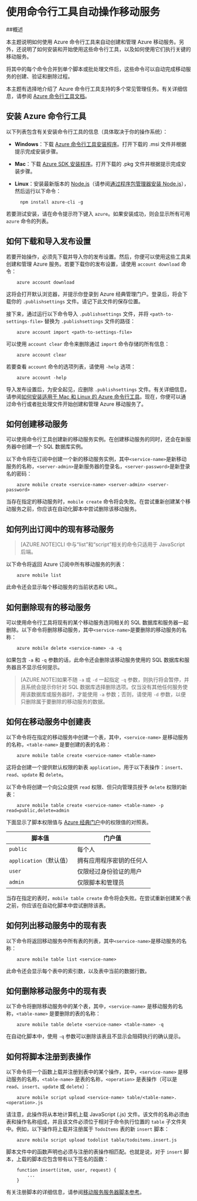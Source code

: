 <properties 
	pageTitle="通过命令行管理移动服务 | Azure" 
	description="了解如何使用命令行工具创建、 部署和管理您的 Azure 移动服务。" 
	services="mobile-services" 
	documentationCenter="Mobile" 
	authors="ggailey777" 
	manager="dwrede" 
	editor=""/>

<tags 
	ms.service="mobile-services" 
	ms.date="01/27/2016"
	wacn.date="04/07/2016"/>

#  使用命令行工具自动操作移动服务 

##概述

本主题说明如何使用 Azure 命令行工具来自动创建和管理 Azure 移动服务。另外，还说明了如何安装和开始使用这些命令行工具，以及如何使用它们执行关键的移动服务。
 
将其中的每个命令合并到单个脚本或批处理文件后，这些命令可以自动完成移动服务的创建、验证和删除过程。

本主题有选择地介绍了 Azure 命令行工具支持的多个常见管理任务。有关详细信息，请参阅 [Azure 命令行工具文档][reference-docs]。

## 安装 Azure 命令行工具

以下列表包含有关安装命令行工具的信息（具体取决于你的操作系统）：

* **Windows**：下载 [Azure 命令行工具安装程序][windows-installer]。打开下载的 .msi 文件并根据提示完成安装步骤。

* **Mac**：下载 [Azure SDK 安装程序][mac-installer]。打开下载的 .pkg 文件并根据提示完成安装步骤。

* **Linux**：安装最新版本的 [Node.js][nodejs-org]（请参阅[通过程序包管理器安装 Node.js][install-node-linux]），然后运行以下命令：

		npm install azure-cli -g

若要测试安装，请在命令提示符下键入 `azure`。如果安装成功，则会显示所有可用 `azure` 命令的列表。

## 如何下载和导入发布设置

若要开始操作，必须先下载并导入你的发布设置。然后，你便可以使用这些工具来创建和管理 Azure 服务。若要下载你的发布设置，请使用 `account download` 命令：

		azure account download

这将会打开默认浏览器，并提示你登录到 Azure 经典管理门户。登录后，将会下载你的 `.publishsettings` 文件。请记下此文件的保存位置。

接下来，通过运行以下命令导入 `.publishsettings` 文件，并将 `<path-to-settings-file>` 替换为 `.publishsettings` 文件的路径：

		azure account import <path-to-settings-file>

可以使用 <code>account clear</code> 命令来删除通过 <code>import</code> 命令存储的所有信息：

		azure account clear

若要查看 `account` 命令的选项列表，请使用 `-help` 选项：

		azure account -help

导入发布设置后，为安全起见，应删除 `.publishsettings` 文件。有关详细信息，请参阅[如何安装适用于 Mac 和 Linux 的 Azure 命令行工具]。现在，你便可以通过命令行或者批处理文件开始创建和管理 Azure 移动服务了。

## 如何创建移动服务

可以使用命令行工具创建新的移动服务实例。在创建移动服务的同时，还会在新服务器中创建一个 SQL 数据库实例。

以下命令将在订阅中创建一个新的移动服务实例，其中`<service-name>`是新移动服务的名称，`<server-admin>`是新服务器的登录名，`<server-password>`是新登录名的密码：

		azure mobile create <service-name> <server-admin> <server-password>

当存在指定的移动服务时，`mobile create` 命令将会失败。在尝试重新创建某个移动服务之前，你应该在自动化脚本中尝试删除该移动服务。

## 如何列出订阅中的现有移动服务

> [AZURE.NOTE]CLI 中与“list”和“script”相关的命令只适用于 JavaScript 后端。

以下命令将返回 Azure 订阅中所有移动服务的列表：

		azure mobile list

此命令还会显示每个移动服务的当前状态和 URL。

## 如何删除现有的移动服务

可以使用命令行工具将现有的某个移动服务连同相关的 SQL 数据库和服务器一起删除。以下命令将删除移动服务，其中`<service-name>`是要删除的移动服务的名称：

		azure mobile delete <service-name> -a -q

如果包含 `-a` 和 `-q` 参数的话，此命令还会删除该移动服务使用的 SQL 数据库和服务器且不显示任何提示。

> [AZURE.NOTE]如果不随 <code>-a</code> 或 <code>-d</code> 一起指定 <code>-q</code> 参数，则执行将会暂停，并且系统会提示你针对 SQL 数据库选择删除选项。仅当没有其他任何服务使用该数据库或服务器时，才能使用 <code>-a</code> 参数；否则，请使用 <code>-d</code> 参数，以便只删除属于要删除的移动服务的数据。

## 如何在移动服务中创建表

以下命令将在指定的移动服务中创建一个表，其中，`<service-name>` 是移动服务的名称，`<table-name>` 是要创建的表的名称：

		azure mobile table create <service-name> <table-name>

这将会创建一个提供默认权限的新表 `application`，用于以下表操作：`insert`、`read`、`update` 和 `delete`。

以下命令将创建一个向公众提供 `read` 权限、但只向管理员授予 `delete` 权限的新表：

		azure mobile table create <service-name> <table-name> -p read=public,delete=admin

下面显示了脚本权限值与 [Azure 经典门户]中的权限值的对照表。

|脚本值|门户值|
|------|------|
|`public`|每个人|
|`application`（默认值）|拥有应用程序密钥的任何人|
|`user`|仅限经过身份验证的用户|
|`admin`|仅限脚本和管理员|

当存在指定的表时，`mobile table create` 命令将会失败。在尝试重新创建某个表之前，你应该在自动化脚本中尝试删除该表。

## 如何列出移动服务中的现有表

以下命令将返回移动服务中所有表的列表，其中`<service-name>`是移动服务的名称：

		azure mobile table list <service-name>

此命令还会显示每个表中的索引数，以及表中当前的数据行数。

## 如何删除移动服务中的现有表

以下命令将删除移动服务中的某个表，其中，`<service-name>` 是移动服务的名称，`<table-name>` 是要删除的表的名称：

		azure mobile table delete <service-name> <table-name> -q

在自动化脚本中，使用 `-q` 参数可以删除该表且不显示会阻碍执行的确认提示。

## 如何将脚本注册到表操作

以下命令将一个函数上载并注册到表中的某个操作，其中，`<service-name>` 是移动服务的名称，`<table-name>` 是表的名称，`<operation>` 是表操作（可以是 `read`、`insert`、`update` 或 `delete`）：

		azure mobile script upload <service-name> table/<table-name>.<operation>.js

请注意，此操作将从本地计算机上载 JavaScript (.js) 文件。该文件的名称必须由表和操作名称组成，并且该文件必须位于相对于命令执行位置的 `table` 子文件夹中。例如，以下操作将上载并注册属于 `TodoItems` 表的新 `insert` 脚本：

		azure mobile script upload todolist table/todoitems.insert.js

脚本文件中的函数声明也必须与注册的表操作相匹配。也就是说，对于 `insert` 脚本，上载的脚本应包含带有以下签名的函数：

		function insert(item, user, request) {
		    ...
		} 

有关注册脚本的详细信息，请参阅[移动服务服务器脚本参考]。

<!-- Anchors. -->
[Download and install the command-line tools]: #install
[Download and import publish settings]: #import
[Create a new mobile service]: #create-service
[Get the master key]: #get-master-key
[Create a new table]: #create-table
[Register a new table script]: #register-script
[Delete an existing table]: #delete-table
[Delete an existing mobile service]: #delete-service
[Test the mobile service]: #test-service
[List mobile services]: #list-services
[List tables]: #list-tables
[Next steps]: #next-steps

<!-- Images. -->











<!-- URLs. -->
[移动服务服务器脚本参考]: http://go.microsoft.com/fwlink/p?LinkId=262293

[Azure 经典门户]: https://manage.windowsazure.cn/
[nodejs-org]: http://nodejs.org/
[install-node-linux]: https://github.com/joyent/node/wiki/Installing-Node.js-via-package-manager

[mac-installer]: http://go.microsoft.com/fwlink/p?LinkId=252249
[windows-installer]: http://go.microsoft.com/fwlink/p?LinkID=275464
[reference-docs]: /documentation/articles/virtual-machines-command-line-tools/#Commands_to_manage_mobile_services
[如何安装适用于 Mac 和 Linux 的 Azure 命令行工具]: /zh-cn/documentation/articles/xplat-cli-install

<!---HONumber=Mooncake_0118_2016-->